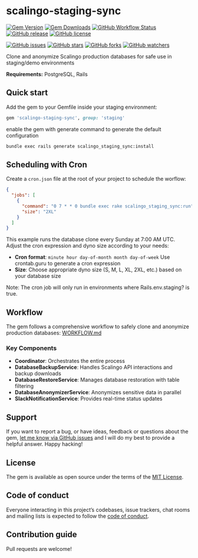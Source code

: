 # scalingo-staging-sync

[![Gem Version](https://img.shields.io/gem/v/scalingo-staging-sync)](https://rubygems.org/gems/scalingo-staging-sync)
[![Gem Downloads](https://img.shields.io/gem/dt/scalingo-staging-sync)](https://www.ruby-toolbox.com/projects/scalingo-staging-sync)
[![GitHub Workflow Status](https://img.shields.io/github/actions/workflow/status/navidemad/scalingo-staging-sync/ci.yml)](https://github.com/navidemad/scalingo-staging-sync/actions/workflows/ci.yml)
[![GitHub release](https://img.shields.io/github/v/release/navidemad/scalingo-staging-sync?color=blue&label=release)]()
[![GitHub license](https://img.shields.io/github/license/navidemad/scalingo-staging-sync?color=green)]()

[![GitHub issues](https://img.shields.io/github/issues/navidemad/scalingo-staging-sync?color=red)]()
[![GitHub stars](https://img.shields.io/github/stars/navidemad/scalingo-staging-sync?color=yellow)]()
[![GitHub forks](https://img.shields.io/github/forks/navidemad/scalingo-staging-sync?color=orange)]()
[![GitHub watchers](https://img.shields.io/github/watchers/navidemad/scalingo-staging-sync?color=blue)]()

Clone and anonymize Scalingo production databases for safe use in staging/demo environments

**Requirements:** PostgreSQL, Rails

## Quick start

Add the gem to your Gemfile inside your staging environment:
```ruby
gem 'scalingo-staging-sync', group: 'staging'
```

enable the gem with generate command to generate the default configuration

```bash
bundle exec rails generate scalingo_staging_sync:install
```

## Scheduling with Cron

Create a `cron.json` file at the root of your project to schedule the worflow:

```json
{
  "jobs": [
    {
      "command": "0 7 * * 0 bundle exec rake scalingo_staging_sync:run",
      "size": "2XL"
    }
  ]
}
```

This example runs the database clone every Sunday at 7:00 AM UTC.
Adjust the cron expression and dyno size according to your needs:

- **Cron format**: `minute hour day-of-month month day-of-week` Use crontab.guru to generate a cron expression
- **Size**: Choose appropriate dyno size (S, M, L, XL, 2XL, etc.) based on your database size

Note: The cron job will only run in environments where Rails.env.staging? is true.

## Workflow

The gem follows a comprehensive workflow to safely clone and anonymize production databases: [WORKFLOW.md](WORKFLOW.md)

### Key Components

- **Coordinator**: Orchestrates the entire process
- **DatabaseBackupService**: Handles Scalingo API interactions and backup downloads
- **DatabaseRestoreService**: Manages database restoration with table filtering
- **DatabaseAnonymizerService**: Anonymizes sensitive data in parallel
- **SlackNotificationService**: Provides real-time status updates

## Support

If you want to report a bug, or have ideas, feedback or questions about the gem, [let me know via GitHub issues](https://github.com/navidemad/scalingo-staging-sync/issues/new) and I will do my best to provide a helpful answer. Happy hacking!

## License

The gem is available as open source under the terms of the [MIT License](LICENSE.txt).

## Code of conduct

Everyone interacting in this project’s codebases, issue trackers, chat rooms and mailing lists is expected to follow the [code of conduct](CODE_OF_CONDUCT.md).

## Contribution guide

Pull requests are welcome!
